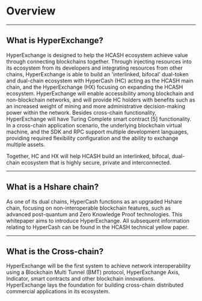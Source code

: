 # Overview

---

## What is HyperExchange?
HyperExchange is designed to help the HCASH ecosystem achieve value through connecting blockchains together. Through injecting resources into its ecosystem from its developers and integrating resources from other chains, HyperExchange is able to build an 'interlinked, bifocal' dual-token and dual-chain ecosystem with HyperCash (HC) acting as the HCASH main chain, and the HyperExchange (HX) focusing on expanding the HCASH ecosystem. HyperExchange will enable accessibility among blockchain and non-blockchain networks, and will provide HC holders with benefits such as an increased weight of mining and more administrative decision-making power within the network. Besides cross-chain functionality, HyperExchange will have Turing Complete smart contract [5] functionality. In a cross-chain application scenario, the underlying blockchain virtual machine, and the SDK and RPC support multiple development languages, providing required flexibility configuration and the ability to exchange multiple assets.

Together, HC and HX will help HCASH build an interlinked, bifocal, dual-chain ecosystem that is highly secure, private and interconnected.

---

## What is a Hshare chain?
As one of its dual chains, HyperCash functions as an upgraded Hshare chain, focusing on non-interoperable blockchain features, such as advanced post-quantum and Zero Knowledge Proof technologies. This whitepaper aims to introduce HyperExchange. All subsequent information relating to HyperCash can be found in the HCASH technical yellow paper.

---

## What is the Cross-chain?
HyperExchange will be the first system to achieve network interoperability using a Blockchain Multi Tunnel (BMT) protocol, HyperExchange Axis, Indicator, smart contracts and other blockchain innovations. HyperExchange lays the foundation for building cross-chain distributed commercial applications in its ecosystem.

